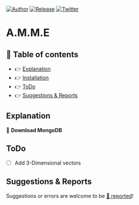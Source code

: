 [![Author](https://img.shields.io/badge/author-Pulsar7-lightgrey.svg?colorB=9900cc&style=flat-square)](https://github.com/Pulsar7)
[![Release](https://img.shields.io/github/release/dmhendricks/file-icon-vectors.svg?style=flat-square)](https://github.com/Pulsar7/A.M.M.E/releases)
[![Twitter](https://img.shields.io/twitter/url/https/github.com/dmhendricks/file-icon-vectors.svg?style=social)](https://twitter.com/SevenPulsar)

# A.M.M.E

## :pushpin: Table of contents

* :point_right: [Explanation](#explanation)
* :point_right: [Installation](#installation)
* :point_right: [ToDo](#todo)
* :point_right: [Suggestions & Reports](#suggestions--reports)

## Explanation

:small_orange_diamond: **Download MongoDB**
 

## ToDo

- [ ] Add 3-Dimensional vectors

## Suggestions & Reports

Suggestions or errors are welcome to be [:link: reported](https://github.com/Pulsar7/A.M.M.E/issues)!
